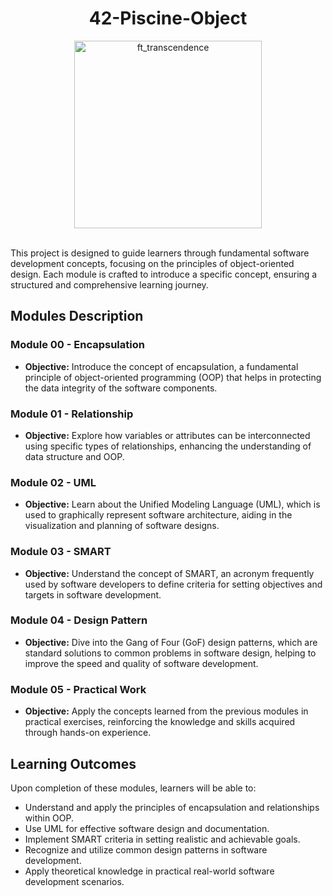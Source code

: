 <div align="center">
  
  # 42-Piscine-Object

  <img src="https://github.com/IcQuackson/42-Piscine-Object/assets/61185097/520b15e6-8288-4bf5-84df-8c5dee5f5364" alt="ft_transcendence" width="300"/>

</div>
<div>&nbsp</div>


This project is designed to guide learners through fundamental software development concepts, focusing on the principles of object-oriented design. Each module is crafted to introduce a specific concept, ensuring a structured and comprehensive learning journey.

## Modules Description

### Module 00 - Encapsulation
- **Objective:** Introduce the concept of encapsulation, a fundamental principle of object-oriented programming (OOP) that helps in protecting the data integrity of the software components.

### Module 01 - Relationship
- **Objective:** Explore how variables or attributes can be interconnected using specific types of relationships, enhancing the understanding of data structure and OOP.

### Module 02 - UML
- **Objective:** Learn about the Unified Modeling Language (UML), which is used to graphically represent software architecture, aiding in the visualization and planning of software designs.

### Module 03 - SMART
- **Objective:** Understand the concept of SMART, an acronym frequently used by software developers to define criteria for setting objectives and targets in software development.

### Module 04 - Design Pattern
- **Objective:** Dive into the Gang of Four (GoF) design patterns, which are standard solutions to common problems in software design, helping to improve the speed and quality of software development.

### Module 05 - Practical Work
- **Objective:** Apply the concepts learned from the previous modules in practical exercises, reinforcing the knowledge and skills acquired through hands-on experience.

## Learning Outcomes

Upon completion of these modules, learners will be able to:
- Understand and apply the principles of encapsulation and relationships within OOP.
- Use UML for effective software design and documentation.
- Implement SMART criteria in setting realistic and achievable goals.
- Recognize and utilize common design patterns in software development.
- Apply theoretical knowledge in practical real-world software development scenarios.
